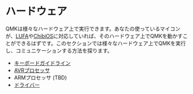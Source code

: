 # ハードウェア

<!---
  grep --no-filename "^[ ]*git diff" docs/ja/*.md | sh
  original document: c9e3fa6f7:docs/hardware.md
  git diff c9e3fa6f7 HEAD -- docs/hardware.md | cat
-->

QMKは様々なハードウェア上で実行できます。あなたの使っているマイコンが、[LUFA](http://www.fourwalledcubicle.com/LUFA.php)や[ChibiOS](http://www.chibios.com)に対応していれば、そのハードウェア上でQMKを動かすことができるはずです。このセクションでは様々なハードウェア上でQMKを実行し、コミュニケーションする方法を探ります。

* [キーボードガイドライン](hardware_keyboard_guidelines.md)
* [AVRプロセッサ](hardware_avr.md)
* ARMプロセッサ (TBD)
* [ドライバー](hardware_drivers.md)

